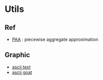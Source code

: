 # Utils

## Ref
- [PAA](https://vigne.sh/posts/piecewise-aggregate-approx/) : piecewise aggregate approximation

## Graphic 
- [ascii text](http://patorjk.com/software/taag/#p=display&f=Varsity&t=KAPRA)
- [ascii goat](https://www.asciiart.eu/animals/other-land)
